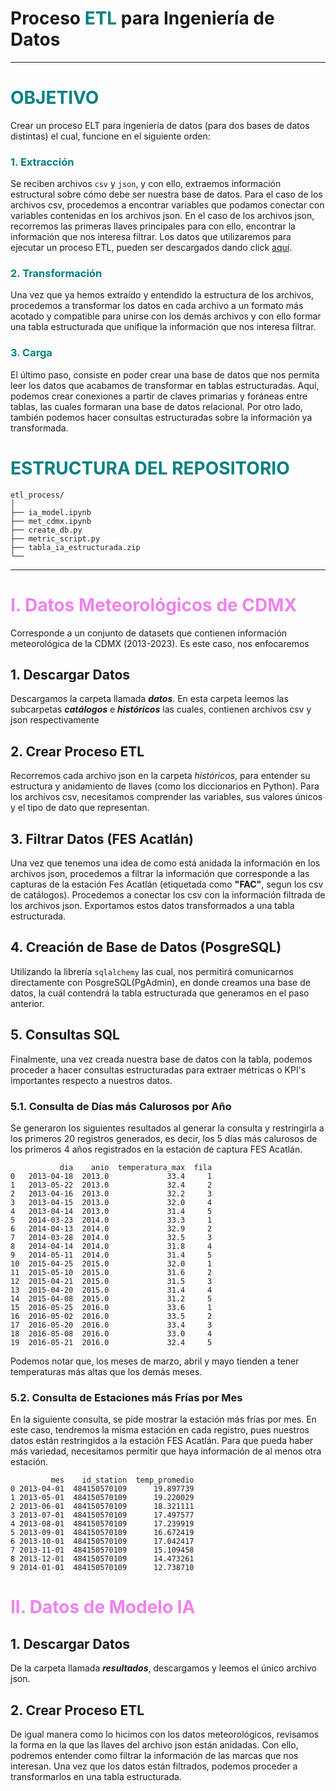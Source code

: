 # Proceso <font color='Teal'>ETL</font> para Ingeniería de Datos 
------------------------------------------------------------------------------------------------------------------------------------------------------------------
# <font color='teal'>OBJETIVO</font>

Crear un proceso ELT para ingeniería de datos (para dos bases de datos distintas) el cual, funcione en el siguiente orden:

### <font color='teal'>1. Extracción</font>
Se reciben archivos ```csv``` y ```json```, y con ello, extraemos información estructural sobre cómo debe ser nuestra base de datos.  Para el caso de los archivos csv, procedemos a encontrar variables que podamos conectar con variables contenidas en los archivos json. En el caso de los archivos json, recorremos las primeras llaves principales para con ello, encontrar la información que nos interesa filtrar. Los datos que utilizaremos para ejecutar un proceso ETL, pueden ser descargados dando click [aquí](https://drive.google.com/drive/folders/1UZHYYyrtbxuuJZatS_aQukX0bhAjP1iB). 

### <font color='teal'>2. Transformación</font>
Una vez que ya hemos extraído y entendido la estructura de los archivos, procedemos a transformar los datos en cada archivo a un formato más acotado y compatible para unirse con los demás archivos y con ello formar una tabla estructurada que unifique la información que nos interesa filtrar. 
### <font color='teal'>3. Carga</font>
El último paso, consiste en poder crear una base de datos que nos permita leer los datos que acabamos de transformar en tablas estructuradas. Aquí, podemos crear conexiones a partir de claves primarias y foráneas entre tablas, las cuales formaran una base de datos relacional. Por otro lado, también podemos hacer consultas estructuradas sobre la información ya transformada.  

# <font color='teal'>ESTRUCTURA DEL REPOSITORIO</font>

```
etl_process/
│
├── ia_model.ipynb
├── met_cdmx.ipynb
├── create_db.py
├── metric_script.py
├── tabla_ia_estructurada.zip
└── 
```
------------------------------------------------------------------------------------------------------------------------------------------------------------

# <font color='violet'>I. Datos Meteorológicos de CDMX</font>

Corresponde a un conjunto de datasets que contienen información meteorológica de la CDMX (2013-2023). Es este caso, nos enfocaremos  
## 1. Descargar Datos

Descargamos la carpeta llamada ***datos***. En esta carpeta leemos las subcarpetas  ***catálogos*** e ***históricos*** las cuales, contienen archivos csv y json respectivamente
## 2. Crear Proceso ETL

Recorremos cada archivo json en la carpeta *históricos*, para entender su estructura y anidamiento de llaves (como los diccionarios en Python).  Para los archivos csv, necesitamos comprender las variables, sus valores únicos y el tipo de dato que representan. 
## 3. Filtrar Datos (FES Acatlán)

Una vez que tenemos una idea de como está anidada la información en los archivos json, procedemos a filtrar la información que corresponde a las capturas de la estación Fes Acatlán (etiquetada como **"FAC"**, segun los csv de catálogos). Procedemos a conectar los csv con la información filtrada de los archivos json. Exportamos estos datos transformados a una tabla estructurada. 
## 4. Creación de Base de Datos (PosgreSQL)

Utilizando la librería ```sqlalchemy``` las cual, nos permitirá comunicarnos directamente con PosgreSQL(PgAdmin), en donde creamos una base de datos, la cuál contendrá la tabla estructurada que generamos en el paso anterior. 
## 5. Consultas SQL

Finalmente, una vez creada nuestra base de datos con la tabla, podemos proceder a hacer consultas estructuradas para extraer métricas o KPI's importantes respecto a nuestros datos.
### 5.1. Consulta de Días más Calurosos por Año

Se generaron los siguientes resultados al generar la consulta y restringirla a los primeros 20 registros generados, es decir, los 5 días más calurosos de los primeros 4 años registrados en la estación de captura FES Acatlán. 

```
           dia    anio  temperatura_max  fila
0   2013-04-18  2013.0             33.4     1
1   2013-05-22  2013.0             32.4     2
2   2013-04-16  2013.0             32.2     3
3   2013-04-15  2013.0             32.0     4
4   2013-04-14  2013.0             31.4     5
5   2014-03-23  2014.0             33.3     1
6   2014-04-13  2014.0             32.9     2
7   2014-03-28  2014.0             32.5     3
8   2014-04-14  2014.0             31.8     4
9   2014-05-11  2014.0             31.4     5
10  2015-04-25  2015.0             32.0     1
11  2015-05-10  2015.0             31.6     2
12  2015-04-21  2015.0             31.5     3
13  2015-04-20  2015.0             31.4     4
14  2015-04-08  2015.0             31.2     5
15  2016-05-25  2016.0             33.6     1
16  2016-05-02  2016.0             33.5     2
17  2016-05-20  2016.0             33.4     3
18  2016-05-08  2016.0             33.0     4
19  2016-05-21  2016.0             32.4     5
```

Podemos notar que, los meses de marzo, abril y mayo tienden a tener temperaturas más altas que los demás meses. 
### 5.2. Consulta de Estaciones más Frías por Mes

En la siguiente consulta, se pide mostrar la estación más frías por mes. En este caso, tendremos la misma estación en cada registro, pues nuestros datos están restringidos a la estación FES Acatlán. Para que pueda haber más variedad, necesitamos permitir que haya información de al menos otra estación. 

```
         mes    id_station  temp_promedio
0 2013-04-01  484150570109      19.897739
1 2013-05-01  484150570109      19.220029
2 2013-06-01  484150570109      18.321111
3 2013-07-01  484150570109      17.497577
4 2013-08-01  484150570109      17.239919
5 2013-09-01  484150570109      16.672419
6 2013-10-01  484150570109      17.042417
7 2013-11-01  484150570109      15.109458
8 2013-12-01  484150570109      14.473261
9 2014-01-01  484150570109      12.738710
```
# <font color='violet'>II. Datos de Modelo IA</font>

## 1. Descargar Datos

De la carpeta llamada ***resultados***, descargamos y leemos el único archivo json. 
## 2. Crear Proceso ETL

De igual manera como lo hicimos con los datos meteorológicos, revisamos la forma en la que las llaves del archivo json están anidadas. Con ello, podremos entender como filtrar la información de las marcas que nos interesan. Una vez que los datos están filtrados, podemos proceder a transformarlos en una tabla estructurada. 

